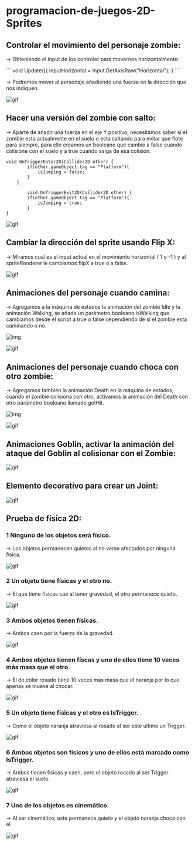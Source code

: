 # programacion-de-juegos-2D-Sprites

## Controlar el movimiento del personaje zombie:

-> Obteniendo el input de los controler para movernos horizontalmente:

´´´
void Update(){ 
        inputHorizontal = Input.GetAxisRaw("Horizontal");
}
´´´

-> Podremos mover al personaje añadiendo una fuerza en la dirección que nos indiquen.

![gif](./GIF/Movimiento.gif)

## Hacer una versión del zombie con salto:

-> Aparte de añadir una fuerza en el eje Y positivo, necesitamos saber si el zombie esta actualmente en el suelo o esta saltando para evitar que flote para siempre,
para ello creamos un booleano que cambie a false cuando colisione con el suelo y a true cuando salga de esa colisión.

```
void OnTriggerEnter2D(Collider2D other) {
        if(other.gameObject.tag == "Platform"){
            isJumping = false;
        }
    }

        void OnTriggerExit2D(Collider2D other) {
        if(other.gameObject.tag == "Platform"){
            isJumping = true;
        }
}
```

![gif](./GIF/Salto.gif)

## Cambiar la dirección del sprite usando Flip X:

-> Miramos cual es el input actual en el movimiento horizontal ( 1 o -1 ) y al spriteRenderer le cambiamos flipX a true o a false.

![gif](./GIF/Flip.gif)

## Animaciones del personaje cuando camina:

-> Agregamos a la máquina de estados la animación del zombie Idle y la animación Walking, se añade un parámetro booleano isWalking que cambiamos desde el script a true o false dependiendo de si el zombie esta caminando o no.

![img](./img/estadoWalk.gif)


![gif](./GIF/WalkAnimation.gif)

## Animaciones del personaje cuando choca con otro zombie:

-> Agregamos también la animación Death en la máquina de estados, cuando el zombie colisiona con otro, activamos la animación del Death con otro parámetro booleano llamado gotHit.

![img](./img/estadoDeath.gif)


![gif](./GIF/DeathAnimation.gif)

## Animaciones Goblin, activar la animación del ataque del Goblin al colisionar con el Zombie:

![gif](./GIF/goblin.gif)

## Elemento decorativo para crear un Joint:

![gif](./GIF/goblin.gif)

## Prueba de física 2D:

### 1 Ninguno de los objetos será físico.

-> Los objetos permanecen quietos al no verse afectados por ninguna física.

![gif](./GIF/noFisico.gif)

### 2 Un objeto tiene físicas y el otro no.

-> El que tiene físicas cae al tener gravedad, el otro permanece quieto.

![gif](./GIF/unoEsFisico.gif)

### 3 Ambos objetos tienen físicas.

-> Ambos caen por la fuerza de la gravedad.

![gif](./GIF/ambosFisicos.gif)

### 4 Ambos objetos tienen físcas y uno de ellos tiene 10 veces más masa que el otro.

-> El de color rosado tiene 10 veces mas masa que el naranja por lo que apenas se mueve al chocar.

![gif](./GIF/ambosFisicosMasMasa.gif)

### 5 Un objeto tiene físicas y el otro es IsTrigger.

-> Como el objeto naranja atraviesa al rosado al ser este ultimo un Trigger.

![gif](./GIF/isTrigger.gif)

### 6 Ambos objetos son físicos y uno de ellos está marcado como IsTrigger.

-> Ambos tienen físicas y caen, pero el objeto rosado al ser Trigger atraviesa el suelo.

![gif](./GIF/isTriggerAmbosFisiscos.gif)

### 7 Uno de los objetos es cinemático.

-> Al ser cinemático, este permanece quieto y el objeto naranja choca con el.

![gif](./GIF/isKinematic.gif)
